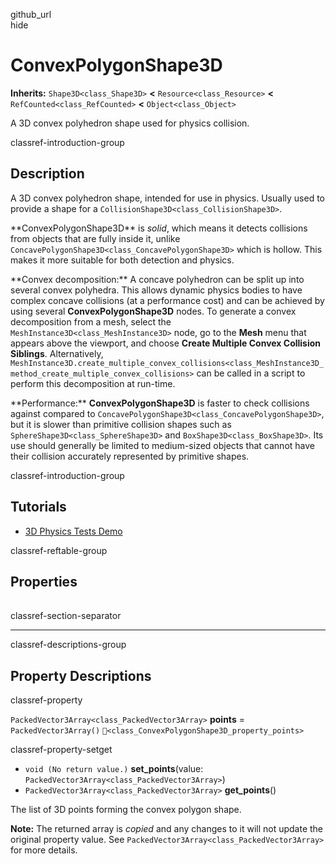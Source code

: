 github\_url  
hide

# ConvexPolygonShape3D

**Inherits:** `Shape3D<class_Shape3D>` **&lt;**
`Resource<class_Resource>` **&lt;** `RefCounted<class_RefCounted>`
**&lt;** `Object<class_Object>`

A 3D convex polyhedron shape used for physics collision.

classref-introduction-group

## Description

A 3D convex polyhedron shape, intended for use in physics. Usually used
to provide a shape for a `CollisionShape3D<class_CollisionShape3D>`.

\*\*ConvexPolygonShape3D\*\* is *solid*, which means it detects
collisions from objects that are fully inside it, unlike
`ConcavePolygonShape3D<class_ConcavePolygonShape3D>` which is hollow.
This makes it more suitable for both detection and physics.

\*\*Convex decomposition:\*\* A concave polyhedron can be split up into
several convex polyhedra. This allows dynamic physics bodies to have
complex concave collisions (at a performance cost) and can be achieved
by using several **ConvexPolygonShape3D** nodes. To generate a convex
decomposition from a mesh, select the
`MeshInstance3D<class_MeshInstance3D>` node, go to the **Mesh** menu
that appears above the viewport, and choose **Create Multiple Convex
Collision Siblings**. Alternatively,
`MeshInstance3D.create_multiple_convex_collisions<class_MeshInstance3D_method_create_multiple_convex_collisions>`
can be called in a script to perform this decomposition at run-time.

\*\*Performance:\*\* **ConvexPolygonShape3D** is faster to check
collisions against compared to
`ConcavePolygonShape3D<class_ConcavePolygonShape3D>`, but it is slower
than primitive collision shapes such as
`SphereShape3D<class_SphereShape3D>` and `BoxShape3D<class_BoxShape3D>`.
Its use should generally be limited to medium-sized objects that cannot
have their collision accurately represented by primitive shapes.

classref-introduction-group

## Tutorials

-   [3D Physics Tests
    Demo](https://godotengine.org/asset-library/asset/2747)

classref-reftable-group

## Properties

<table>
<tbody>
<tr>
</tr>
</tbody>
</table>

classref-section-separator

------------------------------------------------------------------------

classref-descriptions-group

## Property Descriptions

classref-property

`PackedVector3Array<class_PackedVector3Array>` **points** =
`PackedVector3Array()` `🔗<class_ConvexPolygonShape3D_property_points>`

classref-property-setget

-   `void (No return value.)` **set\_points**(value:
    `PackedVector3Array<class_PackedVector3Array>`)
-   `PackedVector3Array<class_PackedVector3Array>` **get\_points**()

The list of 3D points forming the convex polygon shape.

**Note:** The returned array is *copied* and any changes to it will not
update the original property value. See
`PackedVector3Array<class_PackedVector3Array>` for more details.
